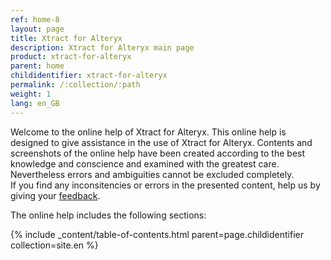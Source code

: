 ```yaml
---
ref: home-8
layout: page
title: Xtract for Alteryx
description: Xtract for Alteryx main page
product: xtract-for-alteryx
parent: home
childidentifier: xtract-for-alteryx
permalink: /:collection/:path
weight: 1
lang: en_GB
---
```


Welcome to the online help of Xtract for Alteryx.
This online help is designed to give assistance in the use of Xtract for Alteryx.
Contents and screenshots of the online help have been created according to the best knowledge and conscience and examined with the greatest care.
Nevertheless errors and ambiguities cannot be excluded completely.<br>
If you find any inconsitencies or errors in the presented content, help us by giving your [feedback](email).
  

The online help includes the following sections:

{% include _content/table-of-contents.html parent=page.childidentifier collection=site.en %}